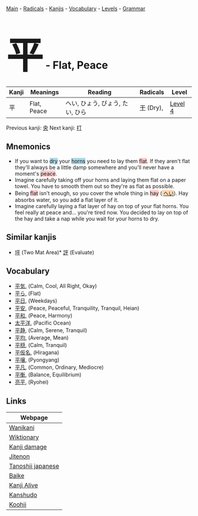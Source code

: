 <style> bigfont {font-size: 100px}</style>
[Main](../README.md) -
[Radicals](../radicals.md) -
[Kanjis](../kanjis.md) -
[Vocabulary](../vocabulary.md) -
[Levels](../levels.md) -
[Grammar](../grammar.md)
# <bigfont> 平</bigfont> - Flat, Peace 

| Kanji | Meanings | Reading | Radicals | Level |
| --- | --- | --- | --- | --- |
| 平 | Flat, Peace | へい, ひょう, びょう, たい, ひら | [干](../radicals/干.md) (Dry),  | [Level 4](../levels/wk_level4.md) |

Previous kanji: [央](央.md) Next kanji: [打](打.md) 

## Mnemonics
 * If you want to <span style="background-color:#ADD8E6"> dry</span> your <span style="background-color:#ADD8E6"> horns</span> you need to lay them <span style="background-color:#ffcccb"> flat</span>. If they aren't flat they'll always be a little damp somewhere and you'll never have a moment's <span style="background-color:#ffcccb"> peace</span>.
* Imagine carefully taking off your horns and laying them flat on a paper towel. You have to smooth them out so they're as flat as possible.
* Being <span style="background-color:#ffcccb"> flat</span> isn't enough, so you cover the whole thing in <span style="background-color:#ffcccb"> hay</span> (<span style="background-color:#fed8b1"> [へい](https://jisho.org/search/へい)</span>). Hay absorbs water, so you add a flat layer of it.
* Imagine carefully laying a flat layer of hay on top of your flat horns. You feel really at peace and... you're tired now. You decided to lay on top of the hay and take a nap while you wait for your horns to dry.


## Similar kanjis
 * [坪](坪.md) (Two Mat Area)* [評](評.md) (Evaluate)


## Vocabulary
 * [平気](../vocabulary/平.md), (Calm, Cool, All Right, Okay)
* [平ら](../vocabulary/平.md), (Flat)
* [平日](../vocabulary/平.md), (Weekdays)
* [平安](../vocabulary/平.md), (Peace, Peaceful, Tranquility, Tranquil, Heian)
* [平和](../vocabulary/平.md), (Peace, Harmony)
* [太平洋](../vocabulary/平.md), (Pacific Ocean)
* [平静](../vocabulary/平.md), (Calm, Serene, Tranquil)
* [平均](../vocabulary/平.md), (Average, Mean)
* [平穏](../vocabulary/平.md), (Calm, Tranquil)
* [平仮名](../vocabulary/平.md), (Hiragana)
* [平壌](../vocabulary/平.md), (Pyongyang)
* [平凡](../vocabulary/平.md), (Common, Ordinary, Mediocre)
* [平衡](../vocabulary/平.md), (Balance, Equilibrium)
* [亮平](../vocabulary/平.md), (Ryohei)



## Links 

| Webpage |
| --- |
| [Wanikani          ](https://www.wanikani.com/kanji/平) |
| [Wiktionary        ](https://en.wiktionary.org/wiki/平) |
| [Kanji damage      ](http://www.kanjidamage.com/kanji/search?utf8=✓&q=平) |
| [Jitenon           ](https://jitenon.com/kanji/平) |
| [Tanoshii japanese ](https://www.tanoshiijapanese.com/dictionary/kanji.cfm?k=平) |
| [Baike             ](https://baike.baidu.com/item/平) |
| [Kanji Alive       ](https://app.kanjialive.com/平) |
| [Kanshudo          ](https://www.kanshudo.com/searchmn?q=平) |
| [Koohii            ](https://kanji.koohii.com/study/kanji/平) |
